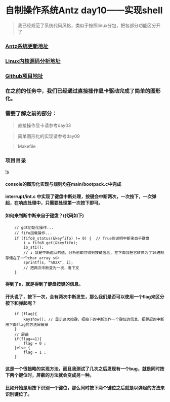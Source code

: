 # 自制操作系统Antz day10——实现shell
> 我已经规范了系统代码风格，类似于按照linux分包，把各部分功能区分开了
### [Antz系统更新地址](https://www.cnblogs.com/LexMoon/category/1262287.html)

### [Linux内核源码分析地址](https://www.cnblogs.com/LexMoon/category/1267413.html)

### [Github项目地址](https://github.com/CasterWx/AntzOS)


### 在之前的任务中，我们已经通过直接操作显卡驱动完成了简单的图形化。
### 需要了解之前的部分：
>   直接操作显卡请参考day03

>   简单图形化的实现请参考day09

>   Makefile

### 项目目录
[!s](https://www.cnblogs.com/images/cnblogs_com/LexMoon/1246510/o_project.jpg)

#### console的图形化实现与规则均在main/bootpack.c中完成

#### interrupt/int.c 中实现了键盘中断处理，按键会中断两次，一次按下，一次弹起，在响应处理中，只需要处理第一次按下即可。

#### 如何来判断中断来自于键盘？(代码如下)
```
    // gdt初始化操作...
    // fifo加载操作...
	if (fifo8_status(&keyfifo) != 0) {  // True则说明中断来自于键盘
		i = fifo8_get(&keyfifo);
		io_sti();
		// i 就是中断返回的值，分析他即可得到按键信息, 在下面我把它转换为了16进制存储在了一个char array s中
	    sprintf(s, "%02X", i);
	    // 把两次中断变为一次，看下文
	}
```
#### 得到了s，就是得到了键盘按键的信息。

#### 开头说了，按下一次，会有两次中断发生，那么我们是否可以使用一个flag来区分按下和弹起呢？

```
	if (flag){
	    keyshow(); // 显示这次按键，把按下的中断当作一个键位的信息，把弹起的中断用下面flag的方法屏蔽掉
	}
	// 屏蔽
	if(flag==1){
		flag = 0 ;
	}else {
		flag = 1 ;
	}
```
#### 这是一个很拙略的实现方法，而且我测试了几次之后发现有一个bug，就是同时按下两个键位时，屏蔽的方法就会变成另一种。
#### 比如开始是用按下识别一个键位，那么同时按下两个键位之后就是以弹起的方法来识别键位了。

